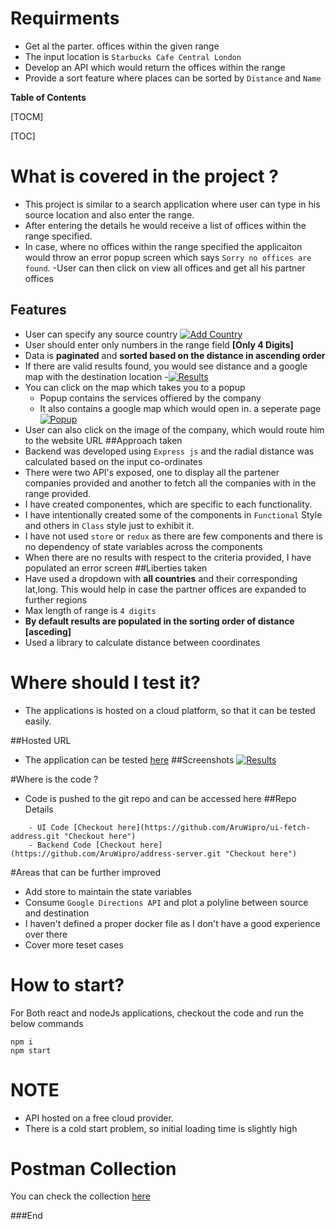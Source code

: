 # Requirments
- Get al the parter. offices within the given range
- The input location is `Starbucks Cafe Central London `
- Develop an API which would return the offices within the range
- Provide a sort feature where places can be sorted by `Distance` and `Name`


**Table of Contents**

[TOCM]

[TOC]

# What is covered in the project ?
- This project is similar to a search application where user can type in his source location and also enter the range. 
- After entering the details he would receive a list of offices within the range specified.
- In case, where no offices within the range specified the applicaiton would throw an error popup screen which says `Sorry no offices are found`.
	-User can then click on view all offices and get all his partner offices
## Features
- User can specify any source country [![Add Country](Input.png "Add Country")](https://github.com/AruWipro/task-tracker-react/blob/2a272fc634ff0b410e79d9e274aa2b19b3869c3d/Input.png "Add Country")
- User should enter only numbers in the range field **[Only 4 Digits]**
- Data is **paginated** and **sorted based on the distance in ascending order**
- If there are valid results found, you would see distance and a google map with the destination location
-[![Results](Results "Results")](https://github.com/AruWipro/task-tracker-react/blob/1f434bbcee5fafc82392e99c2c498c8a6fd142c7/Results.png "Results")
- You can click on the map which takes you to a popup
	- 	Popup contains the services offiered by the company 
	- 	It also contains a google map which would open in. a seperate page
	[![Popup](Popup "Popup")](https://github.com/AruWipro/task-tracker-react/blob/1f434bbcee5fafc82392e99c2c498c8a6fd142c7/popup.png "Popup")
- User can also click on the image of the company, which would route him to the website URL
##Approach taken
- Backend was developed using `Express js` and the radial distance was calculated based on the input co-ordinates
- There were two API's exposed, one to display all the partener companies provided and another to fetch all the companies with in the range provided.
- I have created componentes, which are specific to each functionality.
- I have intentionally created some of the components in `Functional` Style and others in `Class` style just to exhibit it.
- I have not used `store` or `redux` as there are few components and there is no dependency of state variables across the components
- When there are no results with respect to the criteria provided, I have populated an error screen 
##Liberties taken
- Have used a dropdown with **all countries** and their corresponding lat,long. This would help in case the partner offices are expanded to further regions
- Max length of range is `4 digits`
- **By default results are populated in the sorting order of distance** **[asceding]**
- Used a library to calculate distance between coordinates

# Where should I test it?
- The applications is hosted on a cloud platform, so that it can be tested easily.

##Hosted URL
- The application can be tested [here](https://fetch-address-ui.onrender.com "here")
##Screenshots
[![Results](Results "Results")](https://github.com/AruWipro/task-tracker-react/blob/1f434bbcee5fafc82392e99c2c498c8a6fd142c7/Results.png "Results")

#Where is the code ?
- Code is pushed to the git repo and can be accessed here
##Repo Details
```
	- UI Code [Checkout here](https://github.com/AruWipro/ui-fetch-address.git "Checkout here")
	- Backend Code [Checkout here](https://github.com/AruWipro/address-server.git "Checkout here")
```
#Areas that can be further improved
- Add store to maintain the state variables
- Consume `Google Directions API` and plot a polyline between source and destination
- I haven't defined a proper docker file as I don't have a good experience over there
- Cover more teset cases

# How to start? 
For Both react and nodeJs applications, checkout the code and run the below commands
```
npm i
npm start 
```
# NOTE
- API hosted on a free cloud provider. 
- There is a cold start problem, so initial loading time is slightly high

# Postman Collection

You can check the collection [here](https://documenter.getpostman.com/view/3688471/2s83ziMi1e#8822902c-e066-4401-93af-9919a0b38b04 "here")
                

###End
